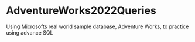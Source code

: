 # AdventureWorks2022Queries
Using Microsofts real world sample database, Adventure Works, to practice using advance SQL
